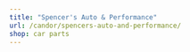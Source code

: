 ```yaml
---
title: "Spencer's Auto & Performance"
url: /candor/spencers-auto-and-performance/
shop: car parts
---
```

